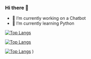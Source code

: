 ### Hi there 👋
- 🔭 I’m currently working on a Chatbot
- 🌱 I’m currently learning Python

[![Top Langs](https://github-readme-stats.vercel.app/api/top-langs/?username=Rosidvas)](https://github.com/Rosidvas)

[![Top Langs](https://github-readme-stats.vercel.app/api/top-langs/?username=Rosidvas&layout=donut)](https://github.com/Rosidvas)

[![Top Langs](https://github-readme-stats.vercel.app/api/top-langs/?username=Florian-Portamnn&layout=donut)](https://github.com/Florian-Portmann)
)
<!--
**Rosidvas/Rosidvas** is a ✨ _special_ ✨ repository because its `README.md` (this file) appears on your GitHub profile.


Here are some ideas to get you started:

- 🔭 I’m currently working on ...
- 🌱 I’m currently learning ...
- 👯 I’m looking to collaborate on ...
- 🤔 I’m looking for help with ...
- 💬 Ask me about ...
- 📫 How to reach me: ...
- 😄 Pronouns: ...
- ⚡ Fun fact: ...
-->
